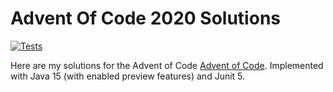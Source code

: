 # Advent Of Code 2020 Solutions
[![Tests](https://github.com/jerchende/advent-of-code-2020/workflows/Tests/badge.svg?branch=master)](https://github.com/jerchende/advent-of-code-2020/actions?query=workflow%3ATests)


Here are my solutions for the Advent of Code [Advent of Code](https://adventofcode.com/2020).
Implemented with Java 15 (with enabled preview features) and Junit 5.

